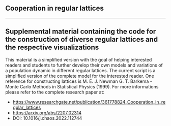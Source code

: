 ## Cooperation in regular lattices

----------
Supplemental material containing the code for the construction of diverse regular lattices and the respective visualizations
----------
This material is a simplified version with the goal of helping interested readers and students to further develop their own models and variations of a population dynamic in different regular lattices.
The current script is a simplified version of the complete model for the interested reader.
One reference for constructing lattices is M. E. J. Newman G. T. Barkema - Monte Carlo Methods in Statistical Physics (1999).
For more informations please refer to the complete research paper at:

- https://www.researchgate.net/publication/361778824_Cooperation_in_regular_lattices
- https://arxiv.org/abs/2207.02314
- DOI: 10.1016/j.chaos.2022.112744

